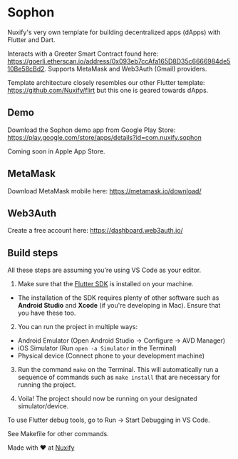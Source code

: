 # Sophon

Nuxify's very own template for building decentralized apps (dApps) with Flutter and Dart.

Interacts with a Greeter Smart Contract found here: https://goerli.etherscan.io/address/0x093eb7ccAfa165D8D35c6666984de510Be58cBd2. Supports MetaMask and Web3Auth (Gmail) providers.

Template architecture closely resembles our other Flutter template: https://github.com/Nuxify/flirt but this one is geared towards dApps.

## Demo

Download the Sophon demo app from Google Play Store: https://play.google.com/store/apps/details?id=com.nuxify.sophon

Coming soon in Apple App Store.

## MetaMask

Download MetaMask mobile here: https://metamask.io/download/

## Web3Auth

Create a free account here: https://dashboard.web3auth.io/

## Build steps

All these steps are assuming you're using VS Code as your editor.

1. Make sure that the [Flutter SDK](https://flutter.dev/docs/get-started/install) is installed on your machine. 
- The installation of the SDK requires plenty of other software such as **Android Studio** and **Xcode** (if you're developing in Mac). Ensure that you have these too.

2. You can run the project in multiple ways:
- Android Emulator (Open Android Studio -> Configure -> AVD Manager)
- iOS Simulator (Run ```open -a Simulator``` in the Terminal)
- Physical device (Connect phone to your development machine)

3. Run the command ``make`` on the Terminal. This will automatically run a sequence of commands such as ```make install``` that are necessary for running the project.

4. Voila! The project should now be running on your designated simulator/device.

To use Flutter debug tools, go to Run -> Start Debugging in VS Code.

See Makefile for other commands.

Made with ❤️ at [Nuxify](https://nuxify.tech)
